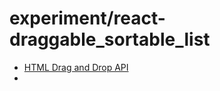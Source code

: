 # experiment/react-draggable_sortable_list

- [HTML Drag and Drop API](https://developer.mozilla.org/en-US/docs/Web/API/HTML_Drag_and_Drop_API)
- 